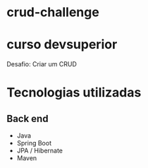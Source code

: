 # crud-challenge

# curso devsuperior
Desafio: Criar um CRUD

# Tecnologias utilizadas
## Back end
- Java
- Spring Boot
- JPA / Hibernate
- Maven
